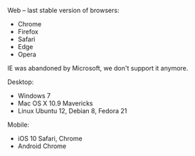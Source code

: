 Web &ndash; last stable version of browsers:
- Chrome
- Firefox
- Safari
- Edge
- Opera

IE was abandoned by Microsoft, we don't support it anymore.  

Desktop:
- Windows 7
- Mac OS X 10.9 Mavericks
- Linux Ubuntu 12, Debian 8, Fedora 21

Mobile:
- iOS 10 Safari, Chrome
- Android Chrome
